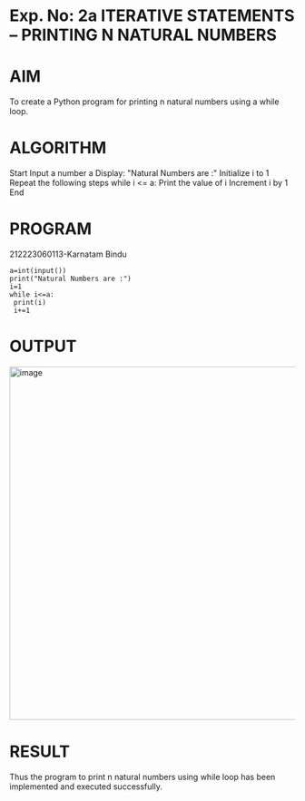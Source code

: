 # Exp. No: 2a ITERATIVE STATEMENTS – PRINTING N NATURAL NUMBERS
# AIM
To create a Python program for printing n natural numbers using a while loop.

# ALGORITHM
Start Input a number a Display: "Natural Numbers are :" Initialize i to 1 Repeat the following steps while i <= a: Print the value of i Increment i by 1 End

# PROGRAM
212223060113-Karnatam Bindu
```
a=int(input())
print("Natural Numbers are :") 
i=1
while i<=a: 
 print(i) 
 i+=1
```
# OUTPUT
<img width="1209" height="623" alt="image" src="https://github.com/user-attachments/assets/50c3b11a-e189-447f-9533-19f6efaade61" />

# RESULT
Thus the program to print n natural numbers using while loop has been implemented and executed successfully.
